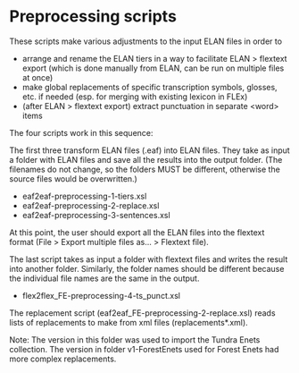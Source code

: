 # Preprocessing scripts

These scripts make various adjustments to the input ELAN files in order to

- arrange and rename the ELAN tiers in a way to facilitate ELAN > flextext export (which is done manually from ELAN, can be run on multiple files at once)
- make global replacements of specific transcription symbols, glosses, etc. if needed (esp. for merging with existing lexicon in FLEx)
- (after ELAN > flextext export) extract punctuation in separate \<word\> items

The four scripts work in this sequence:

The first three transform ELAN files (.eaf) into ELAN files. They take as input a folder with ELAN files and save all the results into the output folder. (The filenames do not change, so the folders MUST be different, otherwise the source files would be overwritten.) 
- eaf2eaf-preprocessing-1-tiers.xsl
- eaf2eaf-preprocessing-2-replace.xsl
- eaf2eaf-preprocessing-3-sentences.xsl

At this point, the user should export all the ELAN files into the flextext format (File > Export multiple files as... > Flextext file).

The last script takes as input a folder with flextext files and writes the result into another folder. Similarly, the folder names should be different because the individual file names are the same in the output.
- flex2flex_FE-preprocessing-4-ts_punct.xsl

The replacement script (eaf2eaf_FE-preprocessing-2-replace.xsl) reads lists of replacements to make from xml files (replacements\*.xml).

Note: The version in this folder was used to import the Tundra Enets collection. 
The version in folder v1-ForestEnets used for Forest Enets had more complex replacements. 
